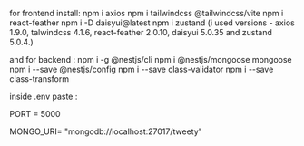 for frontend install:
npm i axios
npm i tailwindcss @tailwindcss/vite
npm i react-feather
npm i -D daisyui@latest
npm i zustand
(i used versions - axios 1.9.0, talwindcss 4.1.6, react-feather 2.0.10, daisyui 5.0.35 and zustand 5.0.4.)


and for backend :
npm i -g @nestjs/cli
npm i @nestjs/mongoose mongoose
npm i --save @nestjs/config
npm i --save class-validator
npm i --save class-transform

inside .env paste :

PORT = 5000

MONGO_URI= "mongodb://localhost:27017/tweety"




